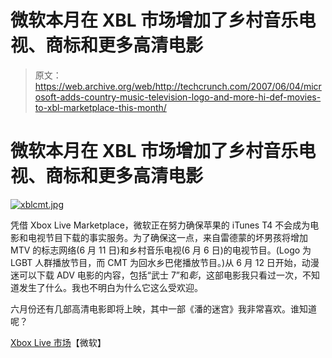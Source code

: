 # 微软本月在 XBL 市场增加了乡村音乐电视、商标和更多高清电影

> 原文：<https://web.archive.org/web/http://techcrunch.com/2007/06/04/microsoft-adds-country-music-television-logo-and-more-hi-def-movies-to-xbl-marketplace-this-month/>

# 微软本月在 XBL 市场增加了乡村音乐电视、商标和更多高清电影

[![xblcmt.jpg](img/8f72d746641691b41fac10d5e17648dd.png)](https://web.archive.org/web/20210306132435/http://old.crunchgear.com/wp-content/uploads/xblcmt.jpg "xblcmt.jpg")

凭借 Xbox Live Marketplace，微软正在努力确保苹果的 iTunes T4 不会成为电影和电视节目下载的事实服务。为了确保这一点，来自雷德蒙的坏男孩将增加 MTV 的标志网络(6 月 11 日)和乡村音乐电视(6 月 6 日)的电视节目。(Logo 为 LGBT 人群播放节目，而 CMT 为回水乡巴佬播放节目。)从 6 月 12 日开始，动漫迷可以下载 ADV 电影的内容，包括“武士 7”和*彰*，这部电影我只看过一次，不知道发生了什么。我也不明白为什么它这么受欢迎。

六月份还有几部高清电影即将上映，其中一部《潘的迷宫》我非常喜欢。谁知道呢？

[Xbox Live 市场](https://web.archive.org/web/20210306132435/http://www.xbox.com/en-US/live/marketplace/)【微软】